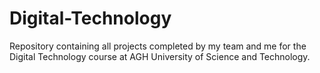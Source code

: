 # Digital-Technology
Repository containing all projects completed by my team and me for the Digital Technology course at AGH University of Science and Technology.
